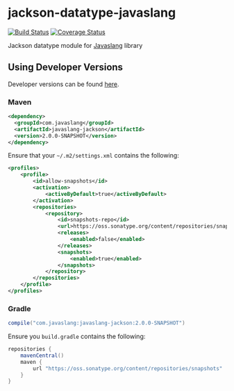# jackson-datatype-javaslang
[![Build Status](https://travis-ci.org/javaslang/javaslang-jackson.svg?branch=master)](https://travis-ci.org/javaslang/javaslang-jackson)
[![Coverage Status](https://coveralls.io/repos/javaslang/javaslang-jackson/badge.svg)](https://coveralls.io/github/javaslang/javaslang-jackson)

Jackson datatype module for [Javaslang](http://javaslang.com/) library

## Using Developer Versions

Developer versions can be found [here](https://oss.sonatype.org/content/repositories/snapshots/com/javaslang/javaslang-jackson).

### Maven

```xml
<dependency>
  <groupId>com.javaslang</groupId>
  <artifactId>javaslang-jackson</artifactId>
  <version>2.0.0-SNAPSHOT</version>
</dependency>
```

Ensure that your `~/.m2/settings.xml` contains the following:

```xml
<profiles>
    <profile>
        <id>allow-snapshots</id>
        <activation>
            <activeByDefault>true</activeByDefault>
        </activation>
        <repositories>
            <repository>
                <id>snapshots-repo</id>
                <url>https://oss.sonatype.org/content/repositories/snapshots</url>
                <releases>
                    <enabled>false</enabled>
                </releases>
                <snapshots>
                    <enabled>true</enabled>
                </snapshots>
            </repository>
        </repositories>
    </profile>
</profiles>
```

### Gradle

```groovy
compile("com.javaslang:javaslang-jackson:2.0.0-SNAPSHOT")
```

Ensure you `build.gradle` contains the following:

```groovy
repositories {
    mavenCentral()
    maven {
        url "https://oss.sonatype.org/content/repositories/snapshots"
    }
}
```
